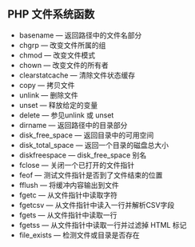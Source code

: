 ## PHP 文件系统函数 ##

- basename — 返回路径中的文件名部分
- chgrp  — 改变文件所属的组
- chmod  — 改变文件模式
- chown  — 改变文件的所有者 
- clearstatcache — 清除文件状态缓存
- copy — 拷贝文件
- unlink — 删除文件
- unset — 释放给定的变量
- delete — 参见unlink 或 unset
- dirname — 返回路径中的目录部分
- disk_free_space — 返回目录中的可用空间
- disk_total_space — 返回一个目录的磁盘总大小
- diskfreespace — disk_free_space 别名
- fclose — 关闭一个已打开的文件指针
- feof — 测试文件指针是否到了文件结束的位置
- fflush — 将缓冲内容输出到文件
- fgetc — 从文件指针中读取字符
- fgetcsv — 从文件指针中读入一行并解析CSV字段
- fgets — 从文件指针中读取一行
- fgetss — 从文件指针中读取一行并过滤掉 HTML 标记
- file_exists — 检测文件或目录是否存在